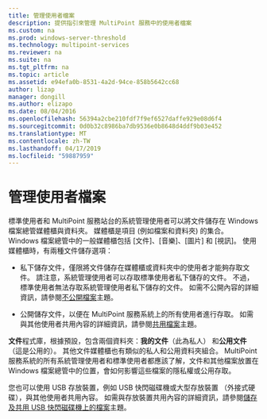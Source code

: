 ```yaml
---
title: 管理使用者檔案
description: 提供指引來管理 MultiPoint 服務中的使用者檔案
ms.custom: na
ms.prod: windows-server-threshold
ms.technology: multipoint-services
ms.reviewer: na
ms.suite: na
ms.tgt_pltfrm: na
ms.topic: article
ms.assetid: e94efa0b-8531-4a2d-94ce-858b5642cc68
author: lizap
manager: dongill
ms.author: elizapo
ms.date: 08/04/2016
ms.openlocfilehash: 56394a2cbe210fdf7f9ef6527daffe929e08d6f4
ms.sourcegitcommit: 0d0b32c8986ba7db9536e0b8648d4ddf9b03e452
ms.translationtype: MT
ms.contentlocale: zh-TW
ms.lasthandoff: 04/17/2019
ms.locfileid: "59887959"
---
```

# <a name="manage-user-files"></a>管理使用者檔案
標準使用者和 MultiPoint 服務站台的系統管理使用者可以將文件儲存在 Windows 檔案總管媒體櫃與資料夾。 媒體櫃是項目 (例如檔案和資料夾) 的集合。 Windows 檔案總管中的一般媒體櫃包括 [文件]、[音樂]、[圖片] 和 [視訊]。 使用媒體櫃時，有兩種文件儲存選項：  
  
-   私下儲存文件，僅限將文件儲存在媒體櫃或資料夾中的使用者才能夠存取文件。 請注意，系統管理使用者可以存取標準使用者私下儲存的文件。 不過，標準使用者無法存取系統管理使用者私下儲存的文件。 如需不公開內容的詳細資訊，請參閱[不公開檔案](Keep-Files-Private.md)主題。  
  
-   公開儲存文件，以便在 MultiPoint 服務系統上的所有使用者進行存取。 如需與其他使用者共用內容的詳細資訊，請參閱[共用檔案](Share-Files.md)主題。  
  
**文件**程式庫，根據預設，包含兩個資料夾：**我的文件**（此為私人） 和**公用文件**（這是公用的）。 其他文件媒體櫃也有類似的私人和公用資料夾組合。 MultiPoint 服務系統的所有系統管理使用者和標準使用者都應該了解，文件和其他檔案放置在 Windows 檔案總管中的位置，會如何影響這些檔案的隱私權或公用存取。  
  
您也可以使用 USB 存放裝置，例如 USB 快閃磁碟機或大型存放裝置 （外接式硬碟），與其他使用者共用內容。 如需與存放裝置共用內容的詳細資訊，請參閱[儲存及共用 USB 快閃磁碟機上的檔案](Save-and-Share-Files-on-a-USB-Flash-Drive.md)主題。 